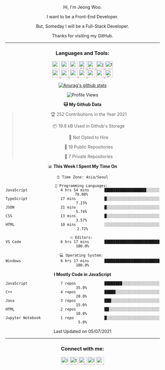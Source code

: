 <div align="center">

Hi, I'm Jeong Woo.

I want to be a Front-End Developer.

But, Someday I will be a Full-Stack Developer.

Thanks for visiting my GitHub.

</div>

---

<link rel="stylesheet" href="devicon.min.css">
<h3 align="center">Languages and Tools:</h3>
<p align="center">
  <a href="https://www.cprogramming.com/" target="_blank"><img src="https://img.shields.io/badge/C-A8B9CC?style=flat-square&logo=C&logoColor=white" alt="c" height="25"/></a>
  <a href="https://www.w3schools.com/cpp/" target="_blank"> <img src="https://img.shields.io/badge/C++-00599C?style=flat-square&logo=C%2B%2B&logoColor=white" height="25"/></a>
  <a href="https://www.java.com/ko/" target="_blank"> <img src="https://img.shields.io/badge/Java-007396?style=flat-square&logo=java&logoColor=white" height="25"/></a>
  <a href="https://www.w3.org/html/" target="_blank"> <img src="https://img.shields.io/badge/HTML5-E34F26?style=flat-square&logo=html5&logoColor=white" alt="html5" height="25"/> </a>
  <a href="https://www.w3schools.com/css/" target="_blank"> <img src="https://img.shields.io/badge/CSS3-1572B6?style=flat-square&logo=css3&logoColor=white" alt="html5" height="25"/> </a>
  <a href="https://developer.mozilla.org/ko/docs/Web/JavaScript" target="_blank"> <img src="https://img.shields.io/badge/JavaScript-F7DF1E?style=flat-square&logo=javascript&logoColor=white" alt="javascript" height="25"/> </a>
  <a href="https://www.typescriptlang.org/" target="_blank"> <img src="https://img.shields.io/badge/TypeScript-3178C6?style=flat-square&logo=typescript&logoColor=white" alt="typescript" height="25"/> </a>
  <br/>
  <a href="https://reactjs.org/" target="_blank"> <img src="https://img.shields.io/badge/React-61DAFB?style=flat-square&logo=react&logoColor=white" alt="react" height="25"/> </a>
  <a href="https://kr.vuejs.org/" target="_blank"> <img src="https://img.shields.io/badge/Vue.js-4FC08D?style=flat-square&logo=vue.js&logoColor=white" alt="vue" height="25"/> </a>
  <a href="https://spring.io/" target="_blank"> <img src="https://img.shields.io/badge/Spring-6DB33F?style=flat-square&logo=spring&logoColor=white" alt="spring" height="25"/> </a>
  <a href="https://spring.io/projects/spring-boot" target="_blank"> <img src="https://img.shields.io/badge/Spring&nbsp;Boot-6DB33F?style=flat-square&logo=springboot&logoColor=white" alt="springboot" height="25"/> </a>
  <a href="https://nodejs.org/ko/" target="_blank"> <img src="https://img.shields.io/badge/Node.js-339933?style=flat-square&logo=node.js&logoColor=white" alt="nodejs" height="25"/></a>
  <a href="https://www.mysql.com/" target="_blank"> <img src="https://img.shields.io/badge/MySQL-4479A1?style=flat-square&logo=mysql&logoColor=white" alt="mysql" height="25"/></a><a href="http://firebase.google.com/" target="_blank"> <img src="https://img.shields.io/badge/Firebase-FFCA28?style=flat-square&logo=firebase&logoColor=white" alt="firebase" height="25"/></a>
  
  
</p>

<div align="center">
  
[![Anurag's github stats](https://github-readme-stats.vercel.app/api?username=sorious77)](https://github.com/anuraghazra/github-readme-stats)



<!--START_SECTION:waka-->
![Profile Views](http://img.shields.io/badge/Profile%20Views-14-blue)

**🐱 My Github Data** 

> 🏆 252 Contributions in the Year 2021
 > 
> 📦 19.8 kB Used in Github's Storage 
 > 
> 🚫 Not Opted to Hire
 > 
> 📜 19 Public Repositories 
 > 
> 🔑 7 Private Repositories  
 > 
📊 **This Week I Spent My Time On** 

```text
⌚︎ Time Zone: Asia/Seoul

💬 Programming Languages: 
JavaScript               4 hrs 54 mins       ███████████████████░░░░░░   78.08% 
TypeScript               27 mins             █░░░░░░░░░░░░░░░░░░░░░░░░   7.23% 
JSON                     21 mins             █░░░░░░░░░░░░░░░░░░░░░░░░   5.74% 
CSS                      13 mins             █░░░░░░░░░░░░░░░░░░░░░░░░   3.57% 
HTML                     10 mins             ░░░░░░░░░░░░░░░░░░░░░░░░░   2.72%

🔥 Editors: 
VS Code                  6 hrs 17 mins       █████████████████████████   100.0%

💻 Operating System: 
Windows                  6 hrs 17 mins       █████████████████████████   100.0%

```

**I Mostly Code in JavaScript** 

```text
JavaScript               7 repos             ████████░░░░░░░░░░░░░░░░░   35.0% 
C++                      4 repos             █████░░░░░░░░░░░░░░░░░░░░   20.0% 
Java                     3 repos             ███░░░░░░░░░░░░░░░░░░░░░░   15.0% 
HTML                     2 repos             ██░░░░░░░░░░░░░░░░░░░░░░░   10.0% 
Jupyter Notebook         1 repo              █░░░░░░░░░░░░░░░░░░░░░░░░   5.0%

```



 Last Updated on 05/07/2021
<!--END_SECTION:waka-->

</div>

---

<h3 align="center">Connect with me:</h3>
<p align="center">
<a href="https://instagram.com/ejwu__" target="blank"><img align="center" src="https://img.shields.io/badge/ewju__-E4405F?style=flat-square&logo=instagram&logoColor=white" alt="instagram" height="25"/></a>
<a href="https://sorious77.tistory.com/" target="blank"><img align="center" src="https://img.shields.io/badge/Tistory-000000?style=flat-square&logo=Bloglovin&logoColor=white" alt="tistory" height="25"/></a>
  <a href="https://velog.io/@sorious77" target="blank"><img align="center" src="https://img.shields.io/badge/Velog-20C997?style=flat-square&logo=Vimeo&logoColor=white" alt="velog" height="25"/></a>
<a href="https://www.leetcode.com/sorious77" target="blank"><img align="center" src="https://img.shields.io/badge/Leet&nbsp;Code-FFA116?style=flat-square&logo=LeetCode&logoColor=white" alt="leetcode" height="25"/></a>
  <a href="mailto:sorious77.gmail.com" target="blank"><img align="center" src="https://img.shields.io/badge/Gmail-EA4335?style=flat-square&logo=Gmail&logoColor=white" alt="gmail" height="25"/></a>
</p>
